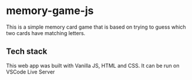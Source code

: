 # memory-game-js
This is a simple memory card game that is based on trying to guess which two cards
have matching letters.

## Tech stack
This web app was built with Vanilla JS, HTML and CSS. It can be run on VSCode Live Server
